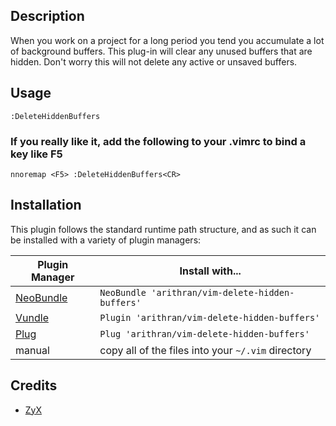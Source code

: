 ## Description
When you work on a project for a long period you tend you accumulate a lot of
background buffers. This plug-in will clear any unused buffers that are hidden.
Don't worry this will not delete any active or unsaved buffers.

## Usage
	:DeleteHiddenBuffers

### If you really like it, add the following to your .vimrc to bind a key like F5 
	nnoremap <F5> :DeleteHiddenBuffers<CR>

## Installation

This plugin follows the standard runtime path structure, and as such it can be installed with a variety of plugin managers:

| Plugin Manager | Install with... |
| ------------- | ------------- |
| [NeoBundle][12] | `NeoBundle 'arithran/vim-delete-hidden-buffers'` |
| [Vundle][13] | `Plugin 'arithran/vim-delete-hidden-buffers'` |
| [Plug][40] | `Plug 'arithran/vim-delete-hidden-buffers'` |
| manual | copy all of the files into your `~/.vim` directory |

## Credits
- [ZyX][45]

[12]: https://github.com/Shougo/neobundle.vim
[13]: https://github.com/gmarik/vundle
[40]: https://github.com/junegunn/vim-plug
[45]: https://stackoverflow.com/a/8459043/3018289

